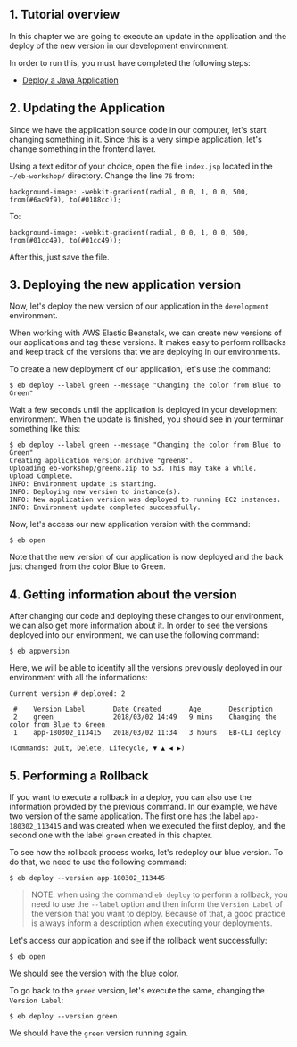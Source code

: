 ## 1. Tutorial overview

In this chapter we are going to execute an update in the application and the deploy of the new version in our development environment.

In order to run this, you must have completed the following steps:

* [Deploy a Java Application](https://github.com/bemer/aws-eb-workshop/tree/master/02-DeployJavaApp)

## 2. Updating the Application

Since we have the application source code in our computer, let's start changing something in it. Since this is a very simple application, let's change something in the frontend layer.

Using a text editor of your choice, open the file `index.jsp` located in the `~/eb-workshop/` directory. Change the line `76` from:

    background-image: -webkit-gradient(radial, 0 0, 1, 0 0, 500, from(#6ac9f9), to(#0188cc));

To:

    background-image: -webkit-gradient(radial, 0 0, 1, 0 0, 500, from(#01cc49), to(#01cc49));


After this, just save the file.

## 3. Deploying the new application version

Now, let's deploy the new version of our application in the `development` environment.

When working with AWS Elastic Beanstalk, we can create new versions of our applications and tag these versions. It makes easy to perform rollbacks and keep track of the versions that we are deploying in our environments.

To create a new deployment of our application, let's use the command:

    $ eb deploy --label green --message "Changing the color from Blue to Green"

Wait a few seconds until the application is deployed in your development environment. When the update is finished, you should see in your terminar something like this:

    $ eb deploy --label green --message "Changing the color from Blue to Green"
    Creating application version archive "green8".
    Uploading eb-workshop/green8.zip to S3. This may take a while.
    Upload Complete.
    INFO: Environment update is starting.                               
    INFO: Deploying new version to instance(s).                         
    INFO: New application version was deployed to running EC2 instances.
    INFO: Environment update completed successfully.

Now, let's access our new application version with the command:

    $ eb open

Note that the new version of our application is now deployed and the back just changed from the color Blue to Green.

## 4. Getting information about the version

After changing our code and deploying these changes to our environment, we can also get more information about it. In order to see the versions deployed into our environment, we can use the following command:

    $ eb appversion

Here, we will be able to identify all the versions previously deployed in our environment with all the informations:

    Current version # deployed: 2

     #    Version Label       Date Created       Age       Description
     2    green               2018/03/02 14:49   9 mins    Changing the color from Blue to Green  
     1    app-180302_113415   2018/03/02 11:34   3 hours   EB-CLI deploy                          

    (Commands: Quit, Delete, Lifecycle, ▼ ▲ ◀ ▶)

## 5. Performing a Rollback

If you want to execute a rollback in a deploy, you can also use the information provided by the previous command. In our example, we have two version of the same application. The first one has the label `app-180302_113415` and was created when we executed the first deploy, and the second one with the label `green` created in this chapter.

To see how the rollback process works, let's redeploy our blue version. To do that, we need to use the following command:

    $ eb deploy --version app-180302_113445

>NOTE: when using the command `eb deploy` to perform a rollback, you need to use the `--label` option and then inform the `Version Label` of the version that you want to deploy. Because of that, a good practice is always inform a description when executing your deployments.

Let's access our application and see if the rollback went successfully:

    $ eb open

We should see the version with the blue color.

To go back to the `green` version, let's execute the same, changing the `Version Label`:

    $ eb deploy --version green

We should have the `green` version running again.
